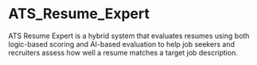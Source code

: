 # ATS_Resume_Expert
ATS Resume Expert is a hybrid system that evaluates resumes using both logic-based scoring and AI-based evaluation to help job seekers and recruiters assess how well a resume matches a target job description.
